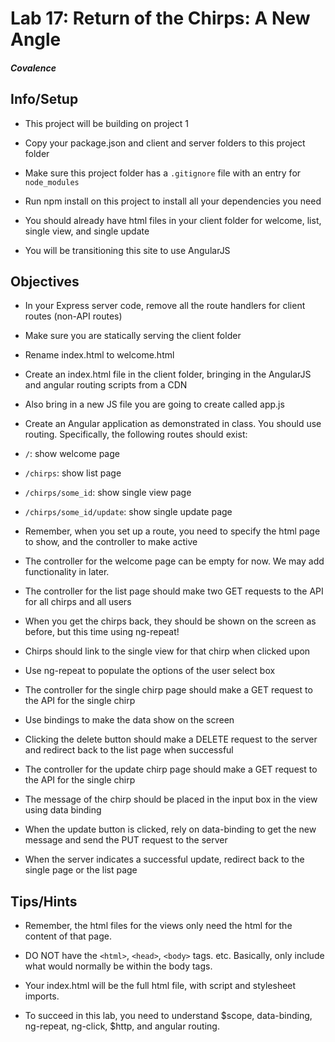 # Lab 17: Return of the Chirps: A New Angle

##### Covalence

## Info/Setup

* This project will be building on project 1

* Copy your package.json and client and server folders to this project folder

* Make sure this project folder has a `.gitignore` file with an entry for `node_modules`

* Run npm install on this project to install all your dependencies you need

* You should already have html files in your client folder for welcome, list, single view, and single update

* You will be transitioning this site to use AngularJS

## Objectives

* In your Express server code, remove all the route handlers for client routes (non-API routes)

* Make sure you are statically serving the client folder

* Rename index.html to welcome.html

* Create an index.html file in the client folder, bringing in the AngularJS and angular routing scripts from a CDN

* Also bring in a new JS file you are going to create called app.js

* Create an Angular application as demonstrated in class. You should use routing. Specifically, the following routes should exist:

* `/`: show welcome page

* `/chirps`: show list page

* `/chirps/some_id`: show single view page

* `/chirps/some_id/update`: show single update page

* Remember, when you set up a route, you need to specify the html page to show, and the controller to make active

* The controller for the welcome page can be empty for now. We may add functionality in later.

* The controller for the list page should make two GET requests to the API for all chirps and all users

* When you get the chirps back, they should be shown on the screen as before, but this time using ng-repeat!

* Chirps should link to the single view for that chirp when clicked upon

* Use ng-repeat to populate the options of the user select box

* The controller for the single chirp page should make a GET request to the API for the single chirp

* Use bindings to make the data show on the screen

* Clicking the delete button should make a DELETE request to the server and redirect back to the list page when successful

* The controller for the update chirp page should make a GET request to the API for the single chirp

* The message of the chirp should be placed in the input box in the view using data binding

* When the update button is clicked, rely on data-binding to get the new message and send the PUT request to the server

* When the server indicates a successful update, redirect back to the single page or the list page

## Tips/Hints

* Remember, the html files for the views only need the html for the content of that page.

* DO NOT have the `<html>`, `<head>`, `<body>` tags. etc. Basically, only include what would normally be within the body tags.

* Your index.html will be the full html file, with script and stylesheet imports.

* To succeed in this lab, you need to understand $scope, data-binding, ng-repeat, ng-click, $http, and angular routing.
